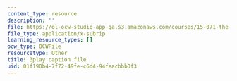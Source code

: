 ```yaml
---
content_type: resource
description: ''
file: https://ol-ocw-studio-app-qa.s3.amazonaws.com/courses/15-071-the-analytics-edge-spring-2017/01f190b47f7249fec6d494feacbbb0f3_o5bqy_5T07Y.srt
file_type: application/x-subrip
learning_resource_types: []
ocw_type: OCWFile
resourcetype: Other
title: 3play caption file
uid: 01f190b4-7f72-49fe-c6d4-94feacbbb0f3
---
```

